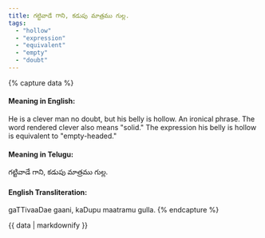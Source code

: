 ```yaml
---
title: గట్టివాడే గాని, కడుపు మాత్రము గుల్ల.
tags:
  - "hollow"
  - "expression"
  - "equivalent"
  - "empty"
  - "doubt"
---
```


{% capture data %}
#### Meaning in English:
He is a clever man no doubt, but his belly is hollow.
An ironical phrase.
The word rendered clever also means "solid." The expression his belly is hollow is equivalent to "empty-headed."

#### Meaning in Telugu:
గట్టివాడే గాని, కడుపు మాత్రము గుల్ల.

#### English Transliteration:
gaTTivaaDae gaani, kaDupu maatramu gulla.
{% endcapture %}

{{ data | markdownify }}

